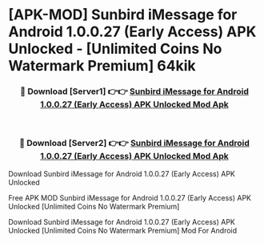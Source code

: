 # [APK-MOD] Sunbird  iMessage for Android 1.0.0.27 (Early Access) APK Unlocked - [Unlimited Coins No Watermark Premium] 64kik



<div align="center">
<h3>🔴 Download [Server1] 👉👉 <a href="https://momento.my/?title=Sunbird__iMessage_for_Android_1.0.0.27_(Early_Access)_APK_Unlocked">Sunbird  iMessage for Android 1.0.0.27 (Early Access) APK Unlocked Mod Apk</a></h3><br>

<h3>🔴 Download [Server2] 👉👉 <a href="https://momento.my/?title=Sunbird__iMessage_for_Android_1.0.0.27_(Early_Access)_APK_Unlocked">Sunbird  iMessage for Android 1.0.0.27 (Early Access) APK Unlocked Mod Apk</a></h3>
</div>



Download Sunbird  iMessage for Android 1.0.0.27 (Early Access) APK Unlocked 

Free APK MOD Sunbird  iMessage for Android 1.0.0.27 (Early Access) APK Unlocked [Unlimited Coins No Watermark Premium]

Download Sunbird  iMessage for Android 1.0.0.27 (Early Access) APK Unlocked [Unlimited Coins No Watermark Premium] Mod For Android
